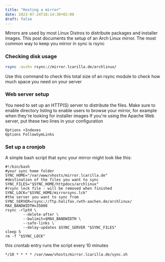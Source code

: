 ```yaml
---
title: "Hosting a mirror"
date: 2023-07-24T18:14:30+02:00
draft: false
---
```


Mirrors are used by most Linux Distros to distribute packages and installer images.
This post documents the setup of an Arch Linux mirror.
The most common way to keep you mirror in sync is rsync

### Checking disk usage

```bash
rsync -avzhn rsync://mirror.lcarilla.de/archlinux/
```

Use this command to check this total size of an rsync module to check how much space you need on your server

### Web server setup

You need to set up an HTTP(S) server to distribute the files.
Make sure to enable directory listing to enable users to browse your mirror, for example when they're looking for installer images
If you're using the Apache Web server, put these two lines in your configuration

```
Options +Indexes
Options FollowSymLinks
```

### Set up a cronjob

A simple bash script that sync your mirror might look like this:

```
#!/bin/bash
#your sync home folder
SYNC_HOME="/var/www/vhosts/mirror.lcarilla.de"
#destination of the files you want to sync
SYNC_FILES="$SYNC_HOME/httpdocs/archlinux"
#rsync lock file - will be removed when finished
SYNC_LOCK="$SYNC_HOME/mirrorsync.lck"
#the server you want to sync from
SYNC_SERVER=rsync://ftp.halifax.rwth-aachen.de/archlinux/
MAX_BANDWIDTH=35000
rsync -rlptH \
        --delete-after \
        --bwlimit=$MAX_BANDWIDTH \
        --safe-links \
        --delay-updates $SYNC_SERVER "$SYNC_FILES"
sleep 5
rm -f "$SYNC_LOCK"
```

this crontab entry runs the script every 10 minutes

```
*/10 * * * * /var/www/vhosts/mirror.lcarilla.de/sync.sh
```
